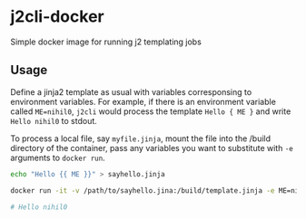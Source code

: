 # j2cli-docker
Simple docker image for running j2 templating jobs

## Usage

Define a jinja2 template as usual with variables corresponsing to environment variables. For example, if there is an environment variable called `ME=nihil0`, `j2cli` would process the template `Hello { ME }` and write `Hello nihil0` to stdout. 

To process a local file, say `myfile.jinja`, mount the file into the /build directory of the container, pass any variables you want to substitute with `-e` arguments to `docker run`.

```bash
echo "Hello {{ ME }}" > sayhello.jinja

docker run -it -v /path/to/sayhello.jina:/build/template.jinja -e ME=nihil0 nihil0/j2cli 

# Hello nihil0
```


